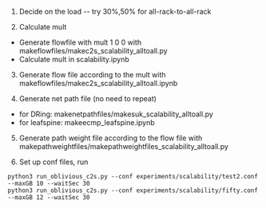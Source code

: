 1. Decide on the load -- try 30%,50% for all-rack-to-all-rack

2. Calculate mult
- Generate flowfile with mult 1 0 0 with makeflowfiles/makec2s_scalability_alltoall.py
- Calculate mult in scalability.ipynb

3. Generate flow file according to the mult with makeflowfiles/makec2s_scalability_alltoall.ipynb

4. Generate net path file (no need to repeat)
- for DRing: makenetpathfiles/makesuk_scalability_alltoall.py
- for leafspine: makeecmp_leafspine.ipynb

5. Generate path weight file according to the flow file with makepathweightfiles/makepathweightfiles_scalability_alltoall.py

6. Set up conf files, run
```
python3 run_oblivious_c2s.py --conf experiments/scalability/test2.conf --maxGB 10 --waitSec 30
python3 run_oblivious_c2s.py --conf experiments/scalability/fifty.conf --maxGB 12 --waitSec 30
```
